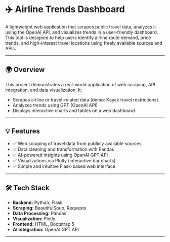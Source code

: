 # ✈️ Airline Trends Dashboard

A lightweight web application that scrapes public travel data, analyzes it using the OpenAI API, and visualizes trends in a user-friendly dashboard. This tool is designed to help users identify airline route demand, price trends, and high-interest travel locations using freely available sources and APIs.

---

## 🌍 Overview

This project demonstrates a real-world application of web scraping, API integration, and data visualization. It:

- Scrapes airline or travel-related data (demo: Kayak travel restrictions)
- Analyzes trends using GPT (OpenAI API)
- Displays interactive charts and tables on a web dashboard

---

## 💡 Features

- ✅ Web scraping of travel data from publicly available sources
- ✅ Data cleaning and transformation with Pandas
- ✅ AI-powered insights using OpenAI GPT API
- ✅ Visualizations via Plotly (interactive bar charts)
- ✅ Simple and intuitive Flask-based web interface

---

## 🛠️ Tech Stack

- **Backend:** Python, Flask
- **Scraping:** BeautifulSoup, Requests
- **Data Processing:** Pandas
- **Visualization:** Plotly
- **Frontend:** HTML, Bootstrap 5
- **AI Integration:** OpenAI GPT API

---



